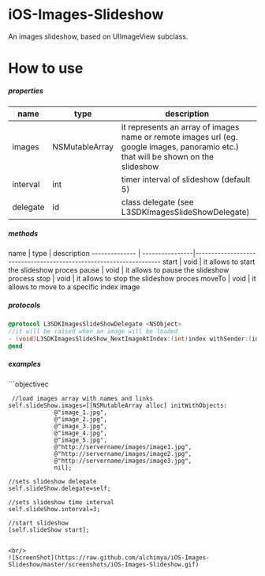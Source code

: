 # iOS-Images-Slideshow
An images slideshow, based on UIImageView subclass.

# How to use
<h5>properties</h5>

  name                        |     type                    |   description    
------------------------------| ----------------------------|--------------------------------------------------------
images                        | NSMutableArray              | it represents an array of images name or remote images url (eg. google images, panoramio etc.) that will be shown on the slideshow
interval                      | int                         | timer interval of slideshow (default 5)
delegate                      | id                          | class delegate (see L3SDKImagesSlideShowDelegate)

<h5>methods</h5>
  name                  |     type        |   description    
--------------          | ----------------|-------------------------------------------------------------------
start                   | void            | it allows to start the slideshow proces
pause                   | void            | it allows to pause the slideshow process
stop                    | void            | it allows to stop the slideshow proces
moveTo                  | void            | it allows to move to a specific index image

<h5>protocols</h5>

```objectivec
@protocol L3SDKImagesSlideShowDelegate <NSObject>
//it will be raised when an image will be loaded
- (void)L3SDKImagesSlideShow_NextImageAtIndex:(int)index withSender:(id) sender;
@end
```

<h5>examples</h5>
```objectivec

     //load images array with names and links
    self.slideShow.images=[[NSMutableArray alloc] initWithObjects:
                 @"image_1.jpg",
                 @"image_2.jpg",
                 @"image_3.jpg",
                 @"image_4.jpg",
                 @"image_5.jpg",
                 @"http://servername/images/image1.jpg",
                 @"http://servername/images/image2.jpg",
                 @"http://servername/images/image3.jpg",
                 nil];

    //sets slideshow delegate
    self.slideShow.delegate=self;
    
    //sets slideshow time interval
    self.slideShow.interval=3;
    
    //start slideshow
    [self.slideShow start];


```

<br/>
![ScreenShot](https://raw.github.com/alchimya/iOS-Images-Slideshow/master/screenshots/iOS-Images-Slideshow.gif)
